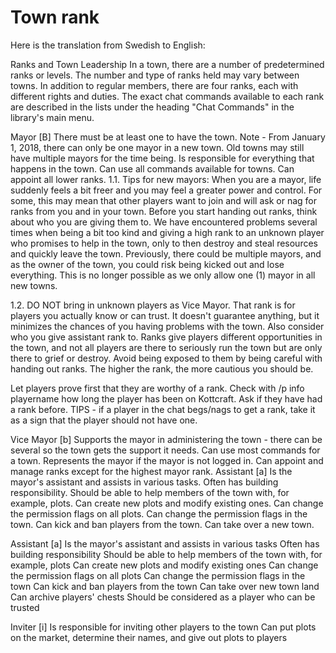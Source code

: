 # Town rank

Here is the translation from Swedish to English:

Ranks and Town Leadership In a town, there are a number of predetermined ranks or levels. The number and type of ranks held may vary between towns. In addition to regular members, there are four ranks, each with different rights and duties. The exact chat commands available to each rank are described in the lists under the heading "Chat Commands" in the library's main menu.

Mayor \[B] There must be at least one to have the town. Note - From January 1, 2018, there can only be one mayor in a new town. Old towns may still have multiple mayors for the time being. Is responsible for everything that happens in the town. Can use all commands available for towns. Can appoint all lower ranks. 1.1. Tips for new mayors: When you are a mayor, life suddenly feels a bit freer and you may feel a greater power and control. For some, this may mean that other players want to join and will ask or nag for ranks from you and in your town. Before you start handing out ranks, think about who you are giving them to. We have encountered problems several times when being a bit too kind and giving a high rank to an unknown player who promises to help in the town, only to then destroy and steal resources and quickly leave the town. Previously, there could be multiple mayors, and as the owner of the town, you could risk being kicked out and lose everything. This is no longer possible as we only allow one (1) mayor in all new towns.

1.2. DO NOT bring in unknown players as Vice Mayor. That rank is for players you actually know or can trust. It doesn't guarantee anything, but it minimizes the chances of you having problems with the town. Also consider who you give assistant rank to. Ranks give players different opportunities in the town, and not all players are there to seriously run the town but are only there to grief or destroy. Avoid being exposed to them by being careful with handing out ranks. The higher the rank, the more cautious you should be.

Let players prove first that they are worthy of a rank. Check with /p info playername how long the player has been on Kottcraft. Ask if they have had a rank before. TIPS - if a player in the chat begs/nags to get a rank, take it as a sign that the player should not have one.

Vice Mayor \[b] Supports the mayor in administering the town - there can be several so the town gets the support it needs. Can use most commands for a town. Represents the mayor if the mayor is not logged in. Can appoint and manage ranks except for the highest mayor rank. Assistant \[a] Is the mayor's assistant and assists in various tasks. Often has building responsibility. Should be able to help members of the town with, for example, plots. Can create new plots and modify existing ones. Can change the permission flags on all plots. Can change the permission flags in the town. Can kick and ban players from the town. Can take over a new town.

Assistant \[a] Is the mayor's assistant and assists in various tasks Often has building responsibility Should be able to help members of the town with, for example, plots Can create new plots and modify existing ones Can change the permission flags on all plots Can change the permission flags in the town Can kick and ban players from the town Can take over new town land Can archive players' chests Should be considered as a player who can be trusted

Inviter \[i] Is responsible for inviting other players to the town Can put plots on the market, determine their names, and give out plots to players
